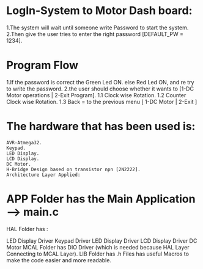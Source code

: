 # LogIn-System to Motor Dash board:
  1.The system will wait until someone write Password to start the system.
  2.Then give the user tries to enter the right password [DEFAULT_PW = 1234].

# Program Flow
  1.If the password is correct the Green Led ON.
    else Red Led ON, and re try to write the password.
  2.the user should choose whether it wants to [1-DC Motor operations | 2-Exit Program].
    1.1 Clock wise Rotation.
    1.2 Counter Clock wise Rotation.
    1.3 Back = to the previous menu [ 1-DC Motor | 2-Exit ]

# The hardware that has been used is:
    AVR-Atmega32.
    Keypad.
    LED Display.
    LCD Display.
    DC Motor.
    H-Bridge Design based on transistor npn [2N2222].
    Architecture Layer Applied:
# APP Folder has the Main Application --> main.c

HAL Folder has :

LED Display Driver
Keypad Driver
LED Display Driver
LCD Display Driver
DC Motor
MCAL Folder has DIO Driver (which is needed because HAL Layer Connecting to MCAL Layer).
LIB Folder has .h Files has useful Macros to make the code easier and more readable.

